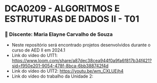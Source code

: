 <h1>DCA0209 - ALGORITMOS E ESTRUTURAS DE DADOS II - T01</h1>

 <h3> 🚀 Discente: Maria Elayne Carvalho de Souza</h3>
 
+ Neste repositório será encontrado projetos desenvolvidos durante o curso de AED II em 2024.1
+ Link do vídeo do U1T1: https://www.loom.com/share/a87dec38cea944f0a9fa6f817b34f421?sid=f950e201-9054-478f-8bca-6bb388742f4d
+ Link do vídeo do U1T2: https://youtu.be/wm_CXLUEjh4
+ Link do vídeo do trabalho da Unidade 2: 
